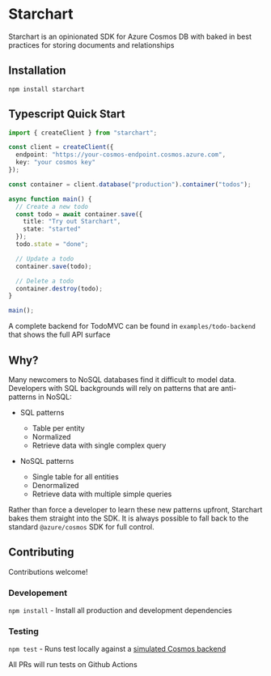 # Starchart

Starchart is an opinionated SDK for Azure Cosmos DB with baked in best practices for storing documents and relationships

## Installation

`npm install starchart`

## Typescript Quick Start

```ts
import { createClient } from "starchart";

const client = createClient({
  endpoint: "https://your-cosmos-endpoint.cosmos.azure.com",
  key: "your cosmos key"
});

const container = client.database("production").container("todos");

async function main() {
  // Create a new todo
  const todo = await container.save({
    title: "Try out Starchart",
    state: "started"
  });
  todo.state = "done";

  // Update a todo
  container.save(todo);

  // Delete a todo
  container.destroy(todo);
}

main();
```

A complete backend for TodoMVC can be found in `examples/todo-backend` that shows the full API surface

## Why?

Many newcomers to NoSQL databases find it difficult to model data. Developers with SQL backgrounds will rely on patterns that are anti-patterns in NoSQL:

- SQL patterns

  - Table per entity
  - Normalized
  - Retrieve data with single complex query

- NoSQL patterns
  - Single table for all entities
  - Denormalized
  - Retrieve data with multiple simple queries

Rather than force a developer to learn these new patterns upfront, Starchart bakes them straight into the SDK. It is always possible to fall back to the standard `@azure/cosmos` SDK for full control.

## Contributing

Contributions welcome!

### Developement

`npm install` - Install all production and development dependencies

### Testing

`npm test` - Runs test locally against a [simulated Cosmos backend](https://github.com/zeit/cosmosdb-server)

All PRs will run tests on Github Actions
